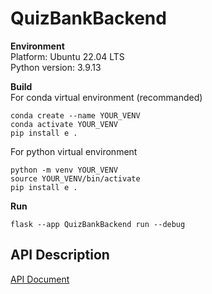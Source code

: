 # QuizBankBackend
**Environment**<br>
Platform: Ubuntu 22.04 LTS<br>
Python version: 3.9.13<br>

**Build**<br>
For conda virtual environment (recommanded)
```
conda create --name YOUR_VENV 
conda activate YOUR_VENV
pip install e .
```
For python virtual environment
```
python -m venv YOUR_VENV
source YOUR_VENV/bin/activate
pip install e .
```
**Run**
```
flask --app QuizBankBackend run --debug
```
## API Description
[API Document](https://hackmd.io/@5ljei2jDT1KwLOo0tzos2w/Sk4YwJqw3)
